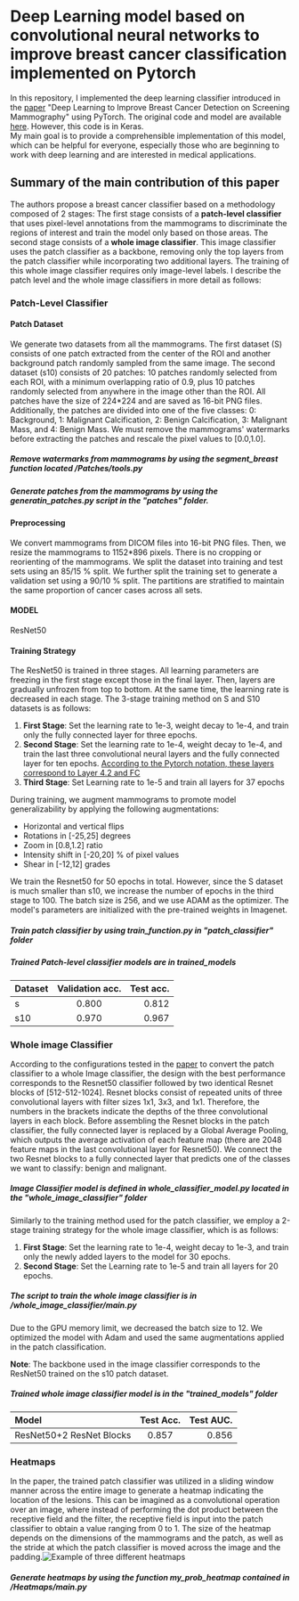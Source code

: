 # Deep Learning model based on convolutional neural networks to improve breast cancer classification implemented on Pytorch 

In this repository, I implemented the deep learning classifier introduced in the [paper](https://www.nature.com/articles/s41598-019-48995-4) "Deep Learning to Improve Breast Cancer Detection on Screening Mammography" using PyTorch.  The original code and model are available [here](https://github.com/lishen/end2end-all-conv). However, this  code is in Keras.  
My  main goal is to provide a  comprehensible implementation of this model, which can be helpful for everyone, especially those who are beginning to work with deep learning and are interested in medical applications.   

## Summary of the main contribution of this paper

The authors propose a breast cancer classifier based on a methodology composed of 2 stages: The first stage consists of a **patch-level classifier** that uses pixel-level annotations from the mammograms to discriminate the regions of interest and train the model only based on those areas. The second stage consists of a **whole image classifier**. This image classifier uses the patch classifier as a backbone, removing only the top layers from the patch classifier while incorporating two additional layers. The training of this whole image classifier  requires only image-level labels. I describe the patch level and the whole image classifiers in more detail as follows: 


### Patch-Level Classifier

#### Patch Dataset 
We generate two datasets from all the mammograms. The first dataset (S) consists of one patch extracted from the center of the ROI and another background patch randomly sampled from the same image. The second dataset (s10) consists of 20 patches:  10 patches randomly selected from each ROI, with a minimum overlapping ratio of 0.9, plus 10 patches randomly selected from anywhere in the image other than the ROI. All patches have the size of 224*224 and are saved as 16-bit PNG files. Additionally, the patches are divided into one of the five classes: 0: Background, 1: Malignant Calcification, 2: Benign Calcification, 3: Malignant Mass, and 4: Benign Mass.
We must remove the mammograms' watermarks before extracting the patches and rescale the pixel values to [0.0,1.0].

##### Remove watermarks from mammograms by using the segment_breast function located /Patches/tools.py
##### Generate patches from the mammograms by using the generatin_patches.py script in the "patches" folder.


#### Preprocessing 
We convert mammograms from DICOM files into 16-bit PNG files. Then, we resize the mammograms to 1152*896  pixels. There is no cropping or reorienting of the mammograms. We split  the dataset  into training and test sets using an 85/15 % split. We further split the training set to generate a validation set using a 90/10 % split.   The partitions  are  stratified to maintain the same  proportion of cancer cases across all sets. 

#### MODEL 
ResNet50

#### Training Strategy 

The ResNet50 is trained in three stages. All learning parameters are freezing in the first stage except those in the final layer. Then, layers are gradually unfrozen from top to bottom. At the same time, the learning rate is decreased in each stage. The 3-stage training method on S and S10 datasets is as follows:
1. **First Stage**: Set the learning rate to 1e-3, weight decay to  1e-4, and train only the fully connected layer for three epochs.
2. **Second Stage**: Set the learning rate to 1e-4, weight decay to  1e-4, and train the last three convolutional neural layers and the fully connected layer for ten epochs. <ins> According to the Pytorch notation, these layers correspond to Layer 4.2 and FC </ins>
3. **Third Stage**: Set Learning rate to  1e-5 and train all layers for 37 epochs

During training, we augment mammograms to promote model generalizability by applying the following augmentations:
- Horizontal and vertical flips 
- Rotations in [-25,25] degrees
- Zoom in [0.8,1.2] ratio
- Intensity shift in [-20,20] % of pixel values
- Shear in [-12,12] grades

We train the Resnet50 for 50 epochs in total. However, since the S dataset is much smaller than s10, we increase the number of epochs in the third stage to 100. The batch size is 256, and we use ADAM as the optimizer.  The model's parameters are initialized with the pre-trained weights in Imagenet.

##### Train patch classifier by using train_function.py in "patch_classifier" folder 
##### Trained Patch-level classifier models are in trained_models 

| Dataset      | Validation acc.| Test acc.     |
| :---         |     :---:      |          ---: |
| s            | 0.800          | 0.812         |
| s10          | 0.970          | 0.967         |

### Whole image Classifier 
According to the configurations tested in the [paper](https://www.nature.com/articles/s41598-019-48995-4) to convert the patch classifier to a whole Image classifier, the design with the best performance corresponds to the Resnet50 classifier followed by two identical Resnet blocks of [512-512-1024]. Resnet blocks consist of repeated units of three convolutional layers with filter sizes 1x1, 3x3, and 1x1. Therefore, the numbers in the brackets  indicate the depths of the three convolutional layers in each block. Before assembling the Resnet blocks in the patch classifier, the fully connected layer is replaced by a Global Average Pooling, which outputs the average activation of each feature map (there are 2048 feature maps in the last convolutional layer for Resnet50).  We connect the two Resnet blocks to a fully connected layer that predicts one of the classes we want to classify: benign and malignant.

##### Image Classifier model is defined in whole_classifier_model.py located in  the "whole_image_classifier" folder

Similarly to the training method used for the patch classifier, we employ a 2-stage training strategy for the whole image classifier, which  is as follows:

1. **First Stage**: Set the learning rate to 1e-4, weight decay to 1e-3, and train only the newly added layers to the model for 30 epochs.
2. **Second Stage**: Set the Learning rate to 1e-5 and train all layers for 20 epochs.

##### The script to train the whole image classifier is in /whole_image_classifier/main.py

Due to the GPU memory limit, we decreased the batch size to 12. We optimized the model with Adam and used the same augmentations applied  in the patch classification.  

**Note**: The backbone used in the image classifier corresponds to the ResNet50 trained on the s10 patch dataset. 

##### Trained whole image classifier model is  in the "trained_models" folder 

| Model                    | Test       Acc.| Test AUC.     |
| :---                     |     :---:      |          ---: |
| ResNet50+2 ResNet Blocks |     0.857      | 0.856         |
                                

### Heatmaps

In the paper, the trained patch classifier was utilized in a sliding window manner across the entire image to generate a heatmap indicating the location of the lesions. This can be imagined as a convolutional operation over an image, where instead of performing the dot product between the receptive field and the filter, the receptive field is input into the patch classifier to obtain a value ranging from 0 to 1. The size of the heatmap depends on the dimensions of the mammograms and the patch, as well as the stride at which the patch classifier is moved across the image and the padding.![Example of three different heatmaps](https://github.com/sposso/Deep_learning_to_improve_breast_Cancer_pytorch/blob/main/Heatmaps/heatmaps.png)

##### Generate heatmaps by using the function my_prob_heatmap contained in /Heatmaps/main.py





